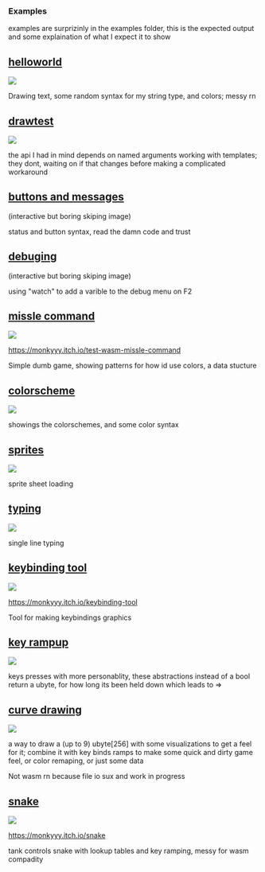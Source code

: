 ### Examples

examples are surprizinly in the examples folder, this is the expected output and some explaination of what I expect it to show

## [helloworld](../examples/001-helloworld.d)

![](helloworld.png)

Drawing text, some random syntax for my string type, and colors; messy rn

## [drawtest](../examples/002-drawtest.d)

![](drawtest.png)

the api I had in mind depends on named arguments working with templates; they dont,
waiting on if that changes before making a complicated workaround

## [buttons and messages](../examples/003-buttons-and-messages.d)

(interactive but boring skiping image)

status and button syntax, read the damn code and trust

## [debuging](../examples/004-debuging.d)

(interactive but boring skiping image)

using "watch" to add a varible to the debug menu on F2

## [missle command](../examples/005-misslecommand.d)

![](missle.gif)

https://monkyyy.itch.io/test-wasm-missle-command

Simple dumb game, showing patterns for how id use colors, a data stucture

## [colorscheme](../examples/006-colorscheme.d)

![](colors.gif)

showings the colorschemes, and some color syntax

## [sprites](../examples/007-sprites.d)

![](sprites.gif)

sprite sheet loading

## [typing](../examples/008-typing.d)

![](type.gif)

single line typing

## [keybinding tool](../examples/009-keybindingstool.d)

![](keybinds.gif)

https://monkyyy.itch.io/keybinding-tool

Tool for making keybindings graphics

## [key rampup](../examples/010-key-rampup.d)

![](ramp.gif)

keys presses with more personablity, these abstractions instead of a bool return a ubyte, for how long its been held down which leads to =>

## [curve drawing](../examples/011-curvedrawing.d)

![](curves.gif)

a way to draw a (up to 9) ubyte[256] with some visualizations to get a feel for it; combine it with key binds ramps to make some quick and dirty game feel, or color remaping, or just some data

Not wasm rn because file io sux and work in progress

## [snake](../examples/015-snake.d)

![](snake.gif)

https://monkyyy.itch.io/snake

tank controls snake with lookup tables and key ramping, messy for wasm compadity